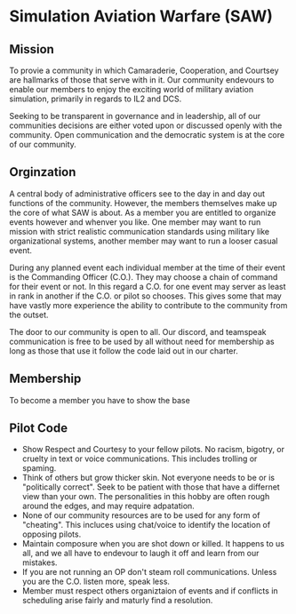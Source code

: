 # Simulation Aviation Warfare (SAW)

## Mission
To provie a community in which Camaraderie, Cooperation, and Courtsey are hallmarks of those that serve with in it.  Our community endevours to enable our members to enjoy the exciting world of military aviation simulation, primarily in regards to IL2 and DCS.

Seeking to be transparent in governance and in leadership, all of our communities decisions are either voted upon or discussed openly with the community.  Open communication and the democratic system is at the core of our community. 

## Orginzation
A central body of administrative officers see to the day in and day out functions of the community.  However, the members themselves make up the core of what SAW is about.  As a member you are entitled to organize events however and whenver you like.  One member may want to run mission with strict realistic communication standards using military like organizational systems, another member may want to run a looser casual event.  

During any planned event each individual member at the time of their event is the Commanding Officer (C.O.).  They may choose a chain of command for their event or not. In this regard a C.O. for one event may server as least in rank in another if the C.O. or pilot so chooses.  This gives some that may have vastly more experience the ability to contribute to the community from the outset. 

The door to our community is open to all.  Our discord, and teamspeak communication is free to be used by all without need for membership as long as those that use it follow the code laid out in our charter.

## Membership
To become a member you have to show the base 

## Pilot Code
- Show Respect and Courtesy to your fellow pilots. No racism, bigotry, or cruelty in text or voice communications.  This includes trolling or spaming.
- Think of others but grow thicker skin.  Not everyone needs to be or is "politically correct".  Seek to be patient with those that have a differnet view than your own.  The personalities in this hobby are often rough around the edges, and may require adpatation. 
- None of our community resources are to be used for any form of "cheating".  This incluces using chat/voice to identify the location of opposing pilots.
- Maintain composure when you are shot down or killed. It happens to us all, and we all have to endevour to laugh it off and learn from our mistakes. 
- If you are not running an OP don't steam roll communications.  Unless you are the C.O. listen more, speak less.
- Member must respect others organiztaion of events and if conflicts in scheduling arise fairly and maturly find a resolution.
